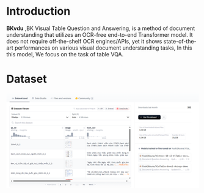 # Introduction
**BKvdu** ,BK Visual Table Question and Answering, is a method of document understanding that utilizes an OCR-free end-to-end Transformer model. It does not require off-the-shelf OCR engines/APIs, yet it shows state-of-the-art performances on various visual document understanding tasks, In this this model, We focus on the task of table VQA. 
# Dataset
![image](images/Dataset.png)


